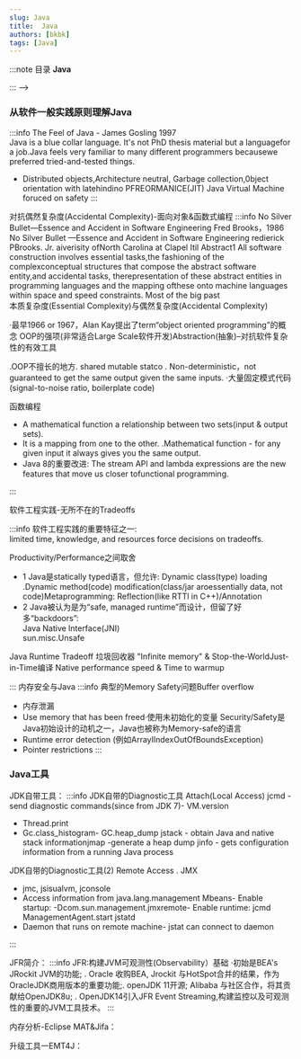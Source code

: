 ```yaml
---
slug: Java
title:  Java 
authors: [bkbk]
tags: [Java]
---
```


:::note 目录
**Java**   
   
::: -->
<!--truncate-->
### 从软件一般实践原则理解Java

:::info
The Feel of Java - James Gosling 1997   
   Java is a blue collar language. It's not PhD thesis material but a 
languagefor a job.Java feels very familiar to many different programmers
 becausewe preferred tried-and-tested things.  
-  Distributed objects,Architecture neutral, Garbage collection,0bject orientation with latehindino PFREORMANICE(JIT) Java Virtual Machine foruced on safety
:::

对抗偶然复杂度(Accidental Complexity)-面向对象&函数式编程 
:::info
No Silver Bullet—Essence and Accident in Software Engineering
Fred Brooks，1986
No Silver Bullet
—Essence and Accident in Software Engineering
redierick PBrooks. Jr.
aiverisity ofNorth Carolina at Clapel Itil
Abstract1
All software construction involves essential tasks,the fashioning of the complexconceptual structures that compose the abstract software entity,and accidental tasks, therepresentation of these abstract entities in programming languages and the mapping ofthese onto machine languages within space and speed constraints. Most of the big past   
本质复杂度(Essential Complexity)与偶然复杂度(Accidental Complexity)

·最早1966 or 1967，Alan Kay提出了term“object oriented programming”的概念
OOP的强项(非常适合Large Scale软件开发)Abstraction(抽象)–对抗软件复杂性的有效工具

.OOP不擅长的地方. shared mutable statco
. Non-deterministic，not guaranteed to get the same output given the
same inputs.
·大量固定模式代码(signal-to-noise ratio, boilerplate code)

函数编程 
-  A mathematical function a relationship between two
sets(input & output sets). 
- lt is a mapping from one to the other. 
.Mathematical function - for any given input it always gives
you the same output.
 - Java 8的重要改进:
The stream APl and lambda expressions are the new features that move us closer tofunctional programming.



:::

软件工程实践-无所不在的Tradeoffs

:::info
软件工程实践的重要特征之一:    
limited time, knowledge, and resources force decisions on tradeoffs.

Productivity/Performance之间取舍
- 1 Java是statically typed语言，但允许:
Dynamic class(type) loading
.Dynamic method(code) modification(class/jar aroessentially data, not code)Metaprogramming: Reflection(like RTTl in C++)/Annotation
- 2 Java被认为是为“safe, managed runtime”而设计，但留了好多“backdoors”:  
  Java Native lnterface(JNI)  
 sun.misc.Unsafe

Java Runtime Tradeoff
垃圾回收器
"Infinite memory" & Stop-the-WorldJust-in-Time编译
Native performance speed & Time to warmup

:::
内存安全与Java 
:::info
典型的Memory Safety问题Buffer overflow
- 内存泄漏
-  Use memory that has been freed·使用未初始化的变量
Security/Safety是Java初始设计的动机之一，Java也被称为Memory-safe的语言
- Runtime error detection
(例如ArrayIlndexOutOfBoundsException)
- Pointer restrictions
:::

### Java工具  
  
JDK自带工具： 
:::info 
JDK自带的Diagnostic工具
Attach(Local Access)
jcmd - send diagnostic commands(since from JDK 7)- VM.version
- Thread.print
- Gc.class_histogram- GC.heap_dump
jstack - obtain Java and native stack informationjmap -generate a heap dump
 jinfo - gets configuration information from a running Java process

JDK自带的Diagnostic工具(2)
Remote Access
. JMX
- jmc, jsisualvm, jconsole
- Access information from java.lang.management Mbeans- Enable startup: -Dcom.sun.management.jmxremote- Enable runtime: jcmd ManagementAgent.start
jstatd
- Daemon that runs on remote machine- jstat can connect to daemon

:::


JFR简介：
:::info
JFR:构建JVM可观测性(Observability）基础
·初始是BEA's JRockit JVM的功能;
. Oracle 收购BEA, Jrockit 与HotSpot合并的结果，作为OracleJDK商用版本的重要功能;. openJDK 11开源;
Alibaba 与社区合作，将其贡献给OpenJDK8u;
. OpenJDK14引入JFR Event Streaming,构建监控以及可观测性的重要的JVM工具技术。
::: 


内存分析-Eclipse MAT&Jifa： 

升级工具一EMT4J：

 
